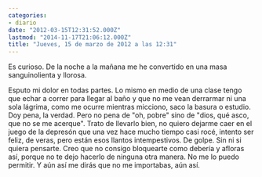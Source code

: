 ```yaml
---
categories:
- diario
date: "2012-03-15T12:31:52.000Z"
lastmod: "2014-11-17T21:06:12.000Z"
title: "Jueves, 15 de marzo de 2012 a las 12:31"
---
```


Es curioso. De la noche a la mañana me he convertido en una masa sanguinolienta y llorosa.

Esputo mi dolor en todas partes.
Lo mismo en medio de una clase tengo que echar a correr para llegar al baño y que no me vean derrarmar ni una sola lágrima, como me ocurre mientras micciono, saco la basura o estudio.
Doy pena, la verdad. Pero no pena de "oh, pobre" sino de "dios, qué asco, que no se me acerque".
Trato de llevarlo bien, no quiero dejarme caer en el juego de la depresón que una vez hace mucho tiempo casi rocé, intento ser feliz, de veras, pero están esos llantos intempestivos. De golpe. Sin ni si quiera pensarte. Creo que no consigo bloquearte como deberí­a y afloras así­, porque no te dejo hacerlo de ninguna otra manera. No me lo puedo permitir.
Y aún así­ me dirás que no me importabas, aún así­.